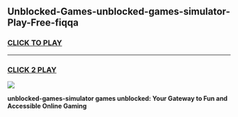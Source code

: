
## Unblocked-Games-unblocked-games-simulator-Play-Free-fiqqa
<h3>
<a href="https://premium76.site?title=unblocked-games-simulator&ref=21A">CLICK TO PLAY</a></h3>
<hr>

<h3>
<a href="https://premium76.site?title=unblocked-games-simulator&ref=21A">CLICK 2 PLAY</a>
  
</h3>

<a href="https://premium76.site?title=unblocked-games-simulator&ref=21A"><img src="https://clearcache.store/games.png"></a>


**unblocked-games-simulator games unblocked: Your Gateway to Fun and Accessible Online Gaming**
